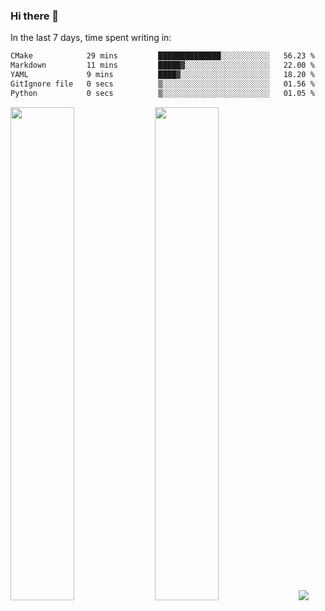 ### Hi there 👋

In the last 7 days, time spent writing in:

<!--START_SECTION:waka-->

```txt
CMake            29 mins         ██████████████░░░░░░░░░░░   56.23 %
Markdown         11 mins         █████▓░░░░░░░░░░░░░░░░░░░   22.00 %
YAML             9 mins          ████▓░░░░░░░░░░░░░░░░░░░░   18.20 %
GitIgnore file   0 secs          ▒░░░░░░░░░░░░░░░░░░░░░░░░   01.56 %
Python           0 secs          ▒░░░░░░░░░░░░░░░░░░░░░░░░   01.05 %
```

<!--END_SECTION:waka-->

<img src="https://wakatime.com/share/@jimtje/5d0c92de-08f8-4a72-8f2f-6a9693d1e318.svg" width=45% height=45%> <img src="https://wakatime.com/share/@jimtje/501498ae-bda5-4da7-a89d-b40bcdd5556d.svg" width=45% height=45%>
![](https://hit.yhype.me/github/profile?user_id=43537315)
